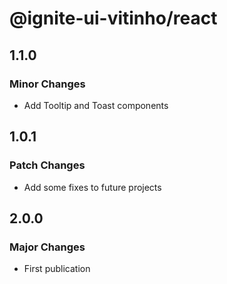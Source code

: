 # @ignite-ui-vitinho/react

## 1.1.0

### Minor Changes

- Add Tooltip and Toast components

## 1.0.1

### Patch Changes

- Add some fixes to future projects

## 2.0.0

### Major Changes

- First publication
